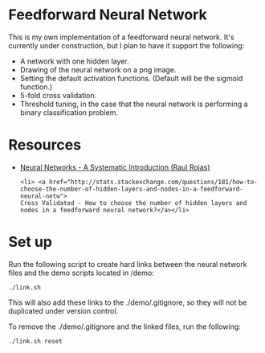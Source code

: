 Feedforward Neural Network
==========================

This is my own implementation of a feedforward neural network. It's currently under
construction, but I plan to have it support the following:
<ul>
	<li>A network with one hidden layer.</li>
	<li>Drawing of the neural network on a png image.</li>
	<li>Setting the default activation functions. (Default will be the sigmoid function.)</li>
	<li>5-fold cross validation.</li>
	<li>Threshold tuning, in the case that the neural network is performing a 
	binary classification problem.</li>
</ul>

Resources
=========
<ul>
	<li><a href="http://page.mi.fu-berlin.de/rojas/neural/">Neural Networks - A Systematic
	Introduction (Raul Rojas)</a></li>

	<li> <a href="http://stats.stackexchange.com/questions/181/how-to-choose-the-number-of-hidden-layers-and-nodes-in-a-feedforward-neural-netw">
	Cross Validated - How to choose the number of hidden layers and nodes in a feedforward neural network?</a></li>
</ul>

Set up
======
Run the following script to create hard links between the neural network files
and the demo scripts located in /demo:
```
./link.sh
```
This will also add these links to the ./demo/.gitignore, so they will not be
duplicated under version control.

To remove the ./demo/.gitignore and the linked files, run the following:
```
./link.sh reset
```
